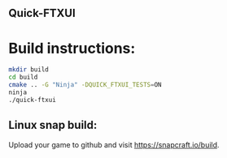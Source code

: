 Quick-FTXUI
-------------


# Build instructions:
~~~bash
mkdir build
cd build
cmake .. -G "Ninja" -DQUICK_FTXUI_TESTS=ON
ninja
./quick-ftxui
~~~

## Linux snap build:
Upload your game to github and visit https://snapcraft.io/build.

